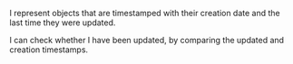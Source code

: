 I represent objects that are timestamped with their creation date and the last time they were updated.

I can check whether I have been updated, by comparing the updated and creation timestamps.